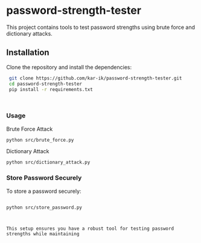 # password-strength-tester

This project contains tools to test password strengths using brute force and dictionary attacks.

## Installation

Clone the repository and install the dependencies:

```bash
 git clone https://github.com/kar-ik/password-strength-tester.git
 cd password-strength-tester
 pip install -r requirements.txt

 
```
### Usage

Brute Force Attack
```bash
python src/brute_force.py

```
Dictionary Attack
```bash
python src/dictionary_attack.py
```
### Store Password Securely

To store a password securely:

```bash

python src/store_password.py
```
```arduino


This setup ensures you have a robust tool for testing password strengths while maintaining
```
